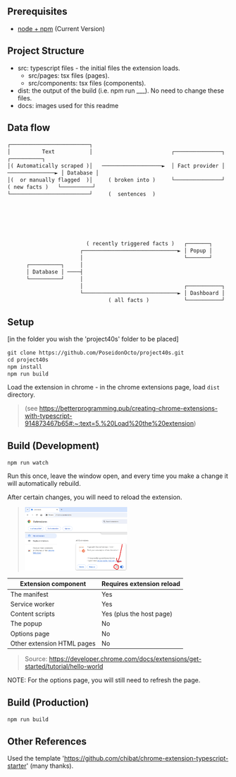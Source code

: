 ## Prerequisites

* [node + npm](https://nodejs.org/) (Current Version)

## Project Structure

* src: typescript files - the initial files the extension loads.
    * src/pages: tsx files (pages).
    * src/components: tsx files (components).
* dist: the output of the build (i.e. npm run ___). No need to change these files.
* docs: images used for this readme

## Data flow
    ┌─────────────────────────┐                                                                        
    │          Text           │                         ┌───────────────┐                  ┌──────────┐
    │( Automatically scraped )│   ───────────────────►  │ Fact provider │ ───────────────► │ Database │
    │(  or manually flagged  )│     ( broken into )     └───────────────┘  ( new facts )   └──────────┘
    └─────────────────────────┘     (  sentences  )                                                    
                                                                                                       
                                                                                                       
                                                                                                       
                                                                                                       
                                                                                                       
                                                                                                       
                             ( recently triggered facts )   ┌───────┐                                  
                           ┌──────────────────────────────► │ Popup │                                  
                           │                                └───────┘                                  
          ┌──────────┐     │                                                                           
          │ Database │ ────┤                                                                           
          └──────────┘     │                                                                           
                           │                                ┌───────────┐                              
                           └──────────────────────────────► │ Dashboard │                              
                                    ( all facts )           └───────────┘                              

## Setup

[in the folder you wish the 'project40s' folder to be placed]
```
git clone https://github.com/PoseidonOcto/project40s.git
cd project40s
npm install
npm run build
```

Load the extension in chrome - in the chrome extensions page, load `dist` directory.
> (see https://betterprogramming.pub/creating-chrome-extensions-with-typescript-914873467b65#:~:text=5.%20Load%20the%20extension)

## Build (Development)

```
npm run watch
```
Run this once, leave the window open, and every time you make a change it will automatically rebuild.

After certain changes, you will need to reload the extension.
> <img src="docs/extension-reload-symbol.png" width="50%"/>

| Extension component           | Requires extension reload |
| ----------------------------- | ------------------------- |
| The manifest                  | Yes                       |
| Service worker                | Yes                       |
| Content scripts               | Yes (plus the host page)  |
| The popup                     | No                        |
| Options page                  | No                        |
| Other extension HTML pages    | No                        |

> Source: https://developer.chrome.com/docs/extensions/get-started/tutorial/hello-world

NOTE: For the options page, you will still need to refresh the page.


## Build (Production)
```
npm run build
```

## Other References
Used the template 'https://github.com/chibat/chrome-extension-typescript-starter' (many thanks).
